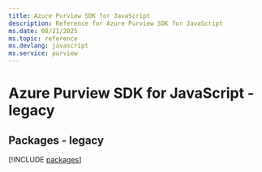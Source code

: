 ```yaml
---
title: Azure Purview SDK for JavaScript
description: Reference for Azure Purview SDK for JavaScript
ms.date: 08/21/2025
ms.topic: reference
ms.devlang: javascript
ms.service: purview
---
```

# Azure Purview SDK for JavaScript - legacy
## Packages - legacy
[!INCLUDE [packages](purview-index.md)]